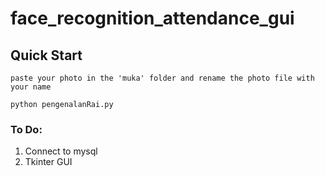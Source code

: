# face_recognition_attendance_gui

## Quick Start

```
paste your photo in the 'muka' folder and rename the photo file with your name
```

```
python pengenalanRai.py
```

### To Do:
1. Connect to mysql
2. Tkinter GUI
